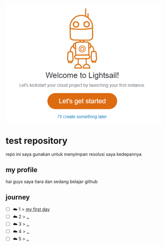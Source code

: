 <p align="center">
  <img src="banner.png">
</p>

# test repository 
repo ini saya gunakan untuk menyimpan resolusi saya kedepannya

## my profile 
hai guys saya tiara dan sedang belajar github 

## journey 
- [ ] ☁️ 1 > [my first day](test-journey/day1/README.md)
- [ ] ☁️ 2 > [..](test-journey/day2/README.md)
- [ ] ☁️ 3 > [..](test-journey/day3/README.md)
- [ ] ☁️ 4 > [..](test-journey/day4/README.md)
- [ ] ☁️ 5 > [..](test-journey/day5/README.md)
